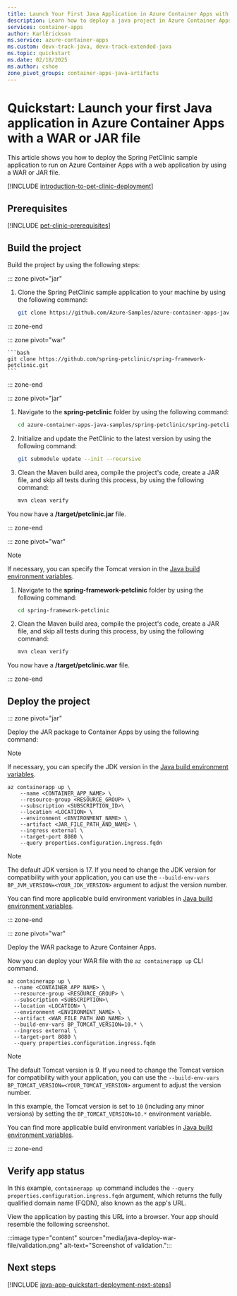 ```yaml
---
title: Launch Your First Java Application in Azure Container Apps with a WAR or JAR File
description: Learn how to deploy a java project in Azure Container Apps with a WAR or JAR file.
services: container-apps
author: KarlErickson
ms.service: azure-container-apps
ms.custom: devx-track-java, devx-track-extended-java
ms.topic: quickstart
ms.date: 02/18/2025
ms.author: cshoe
zone_pivot_groups: container-apps-java-artifacts
---
```


# Quickstart: Launch your first Java application in Azure Container Apps with a WAR or JAR file

This article shows you how to deploy the Spring PetClinic sample application to run on Azure Container Apps with a web application by using a WAR or JAR file.

[!INCLUDE [introduction-to-pet-clinic-deployment](includes/introduction-to-pet-clinic-deployment.md)]

## Prerequisites

[!INCLUDE [pet-clinic-prerequisites](includes/pet-clinic-prerequisites.md)]

## Build the project

Build the project by using the following steps:

::: zone pivot="jar"

1. Clone the Spring PetClinic sample application to your machine by using the following command:

    ```bash
    git clone https://github.com/Azure-Samples/azure-container-apps-java-samples.git
    ```

::: zone-end

::: zone pivot="war"

    ```bash
    git clone https://github.com/spring-petclinic/spring-framework-petclinic.git
    ```

::: zone-end

::: zone pivot="jar"

1. Navigate to the **spring-petclinic** folder by using the following command:

    ```bash
    cd azure-container-apps-java-samples/spring-petclinic/spring-petclinic/
    ```

1. Initialize and update the PetClinic to the latest version by using the following command:

    ```bash
    git submodule update --init --recursive
    ```

1. Clean the Maven build area, compile the project's code, create a JAR file, and skip all tests during this process, by using the following command:

    ```bash
    mvn clean verify
    ```

You now have a **/target/petclinic.jar** file.

::: zone-end

::: zone pivot="war"

> [!NOTE]
> If necessary, you can specify the Tomcat version in the [Java build environment variables](java-build-environment-variables.md).

1. Navigate to the **spring-framework-petclinic** folder by using the following command:

    ```bash
    cd spring-framework-petclinic
    ```

1. Clean the Maven build area, compile the project's code, create a JAR file, and skip all tests during this process, by using the following command:

    ```bash
    mvn clean verify
    ```

You now have a **/target/petclinic.war** file.

::: zone-end

## Deploy the project

::: zone pivot="jar"

Deploy the JAR package to Container Apps by using the following command:

> [!NOTE]
> If necessary, you can specify the JDK version in the [Java build environment variables](java-build-environment-variables.md).

```azurecli
az containerapp up \
    --name <CONTAINER_APP_NAME> \
    --resource-group <RESOURCE_GROUP> \
    --subscription <SUBSCRIPTION_ID>\
    --location <LOCATION> \
    --environment <ENVIRONMENT_NAME> \
    --artifact <JAR_FILE_PATH_AND_NAME> \
    --ingress external \
    --target-port 8080 \
    --query properties.configuration.ingress.fqdn
```

> [!NOTE]
> The default JDK version is 17. If you need to change the JDK version for compatibility with your application, you can use the `--build-env-vars BP_JVM_VERSION=<YOUR_JDK_VERSION>` argument to adjust the version number.

You can find more applicable build environment variables in [Java build environment variables](java-build-environment-variables.md).

::: zone-end

::: zone pivot="war"

Deploy the WAR package to Azure Container Apps.

Now you can deploy your WAR file with the `az containerapp up` CLI command.

```azurecli
az containerapp up \
  --name <CONTAINER_APP_NAME> \
  --resource-group <RESOURCE_GROUP> \
  --subscription <SUBSCRIPTION>\
  --location <LOCATION> \
  --environment <ENVIRONMENT_NAME> \
  --artifact <WAR_FILE_PATH_AND_NAME> \
  --build-env-vars BP_TOMCAT_VERSION=10.* \
  --ingress external \
  --target-port 8080 \
  --query properties.configuration.ingress.fqdn
```

> [!NOTE]
> The default Tomcat version is 9. If you need to change the Tomcat version for compatibility with your application, you can use the `--build-env-vars BP_TOMCAT_VERSION=<YOUR_TOMCAT_VERSION>` argument to adjust the version number.

In this example, the Tomcat version is set to `10` (including any minor versions) by setting the `BP_TOMCAT_VERSION=10.*` environment variable.

You can find more applicable build environment variables in [Java build environment variables](java-build-environment-variables.md).

::: zone-end

## Verify app status

In this example, `containerapp up` command includes the `--query properties.configuration.ingress.fqdn` argument, which returns the fully qualified domain name (FQDN), also known as the app's URL.

View the application by pasting this URL into a browser. Your app should resemble the following screenshot.

:::image type="content" source="media/java-deploy-war-file/validation.png" alt-text="Screenshot of validation.":::

## Next steps

[!INCLUDE [java-app-quickstart-deployment-next-steps](includes/java-app-quickstart-deployment-next-steps.md)]
